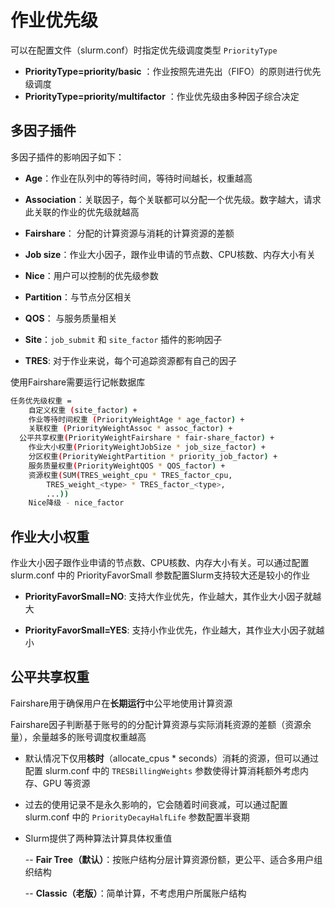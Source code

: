 # 作业优先级

可以在配置文件（slurm.conf）时指定优先级调度类型 `PriorityType`

- **PriorityType=priority/basic** ：作业按照先进先出（FIFO）的原则进行优先级调度
- **PriorityType=priority/multifactor** ：作业优先级由多种因子综合决定



## 多因子插件

多因子插件的影响因子如下：

- **Age**：作业在队列中的等待时间，等待时间越长，权重越高
- **Association**：关联因子，每个关联都可以分配一个优先级。数字越大，请求此关联的作业的优先级就越高
- **Fairshare**： 分配的计算资源与消耗的计算资源的差额

- **Job size**：作业大小因子，跟作业申请的节点数、CPU核数、内存大小有关
- **Nice**：用户可以控制的优先级参数
- **Partition**：与节点分区相关
- **QOS**： 与服务质量相关
- **Site**：`job_submit` 和 `site_factor` 插件的影响因子
- **TRES**: 对于作业来说，每个可追踪资源都有自己的因子

<note>使用Fairshare需要运行记帐数据库</note>

```bash
任务优先级权重 =
	自定义权重 (site_factor) +
	作业等待时间权重 (PriorityWeightAge * age_factor) +
	关联权重 (PriorityWeightAssoc * assoc_factor) +
  公平共享权重(PriorityWeightFairshare * fair-share_factor) +
	作业大小权重(PriorityWeightJobSize * job_size_factor) +
	分区权重(PriorityWeightPartition * priority_job_factor) +
	服务质量权重(PriorityWeightQOS * QOS_factor) +
	资源权重(SUM(TRES_weight_cpu * TRES_factor_cpu,
	    TRES_weight_<type> * TRES_factor_<type>,
	    ...))
	Nice降级 - nice_factor
```



## 作业大小权重

作业大小因子跟作业申请的节点数、CPU核数、内存大小有关。可以通过配置 slurm.conf 中的 PriorityFavorSmall 参数配置Slurm支持较大还是较小的作业

- **PriorityFavorSmall=NO**:  支持大作业优先，作业越大，其作业大小因子就越大

- **PriorityFavorSmall=YES**: 支持小作业优先，作业越大，其作业大小因子就越小



## 公平共享权重

Fairshare用于确保用户在**长期运行**中公平地使用计算资源

Fairshare因子判断基于账号的的分配计算资源与实际消耗资源的差额（资源余量），余量越多的账号调度权重越高

- 默认情况下仅用**核时**（allocate_cpus * seconds）消耗的资源，但可以通过配置 slurm.conf 中的 `TRESBillingWeights` 参数使得计算消耗额外考虑内存、GPU 等资源

- 过去的使用记录不是永久影响的，它会随着时间衰减，可以通过配置 slurm.conf 中的 `PriorityDecayHalfLife` 参数配置半衰期

- Slurm提供了两种算法计算具体权重值

  -- **Fair Tree（默认）**：按账户结构分层计算资源份额，更公平、适合多用户组织结构

  -- **Classic（老版）**：简单计算，不考虑用户所属账户结构

